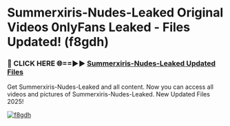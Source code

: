 # Summerxiris-Nudes-Leaked Original Videos 0nlyFans Leaked - Files Updated! (f8gdh)

<h3>🔴 CLICK HERE 🌐==►► <a href="https://tinyurl.com/yc6ubb5a" rel="nofollow">Summerxiris-Nudes-Leaked Updated Files</a></h3>

Get Summerxiris-Nudes-Leaked and all content. Now you can access all videos and pictures of Summerxiris-Nudes-Leaked. New Updated Files 2025!

[![f8gdh](https://i.imgur.com/7eu0CRL.gif)](https://tinyurl.com/yc6ubb5a)
